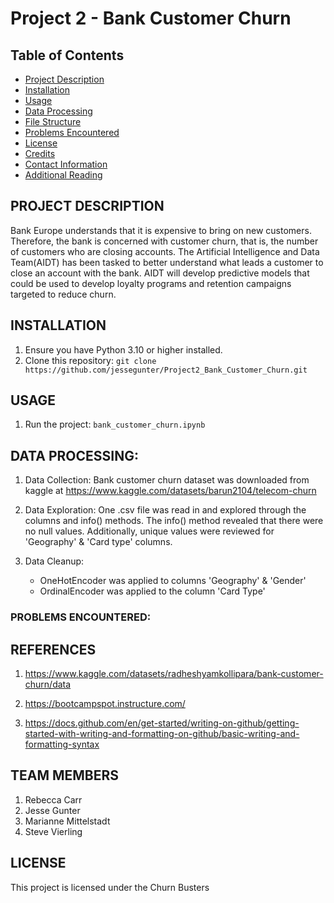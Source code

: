# Project 2 - Bank Customer Churn   

## Table of Contents

- [Project Description](#project-description)
- [Installation](#installation)
- [Usage](#usage)
- [Data Processing](#data-processing)
- [File Structure](#file-structure)
- [Problems Encountered](#problems-encountered)
- [License](#license)
- [Credits](#credits)
- [Contact Information](#contact-information)
- [Additional Reading](#additional-reading)

## PROJECT DESCRIPTION   
 Bank Europe understands that it is expensive to bring on new customers.  Therefore, the bank is concerned with customer churn, that is, the number of customers who are closing accounts. The Artificial Intelligence and Data Team(AIDT) has been tasked to better understand what leads a customer to close an account with the bank. AIDT will develop predictive models that could be used to develop loyalty programs and retention campaigns targeted to reduce churn.   

## INSTALLATION   

1. Ensure you have Python 3.10 or higher installed.   
2. Clone this repository: `git clone https://github.com/jessegunter/Project2_Bank_Customer_Churn.git`   

## USAGE   

1. Run the project: `bank_customer_churn.ipynb`   

## DATA PROCESSING:   

1. Data Collection: Bank customer churn dataset was downloaded from kaggle at https://www.kaggle.com/datasets/barun2104/telecom-churn    

2. Data Exploration: One .csv file was read in and explored through the columns and info() methods.  The info() method revealed that there were no null values.  Additionally, unique values were reviewed for 'Geography' & 'Card type' columns.    

3. Data Cleanup:   
    - OneHotEncoder was applied to columns 'Geography' & 'Gender'   
    - OrdinalEncoder was applied to the column 'Card Type'   

### PROBLEMS ENCOUNTERED:   


## REFERENCES   
1. https://www.kaggle.com/datasets/radheshyamkollipara/bank-customer-churn/data    

2. https://bootcampspot.instructure.com/   

3. https://docs.github.com/en/get-started/writing-on-github/getting-started-with-writing-and-formatting-on-github/basic-writing-and-formatting-syntax   

## TEAM MEMBERS   
1. Rebecca Carr   
2. Jesse Gunter   
3. Marianne Mittelstadt   
4. Steve Vierling   

## LICENSE   
This project is licensed under the Churn Busters      
